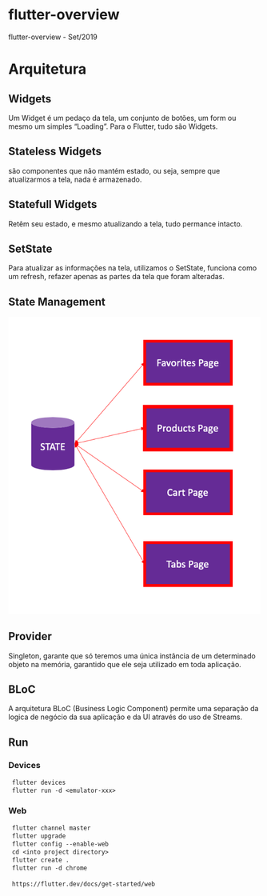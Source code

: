 # flutter-overview

flutter-overview - Set/2019

# Arquitetura

## Widgets

Um Widget é um pedaço da tela, um conjunto de botões, um form ou mesmo um simples “Loading”. Para o Flutter, tudo são Widgets.

## Stateless Widgets 

são componentes que não mantém estado, ou seja, sempre que atualizarmos a tela, nada é armazenado.

## Statefull Widgets 

Retêm seu estado, e mesmo atualizando a tela, tudo permance intacto.

## SetState

Para atualizar as informações na tela, utilizamos o SetState, funciona como um refresh, refazer apenas as partes da tela que foram alteradas.

## State Management

![](docs/state.PNG)

## Provider

Singleton, garante que só teremos uma única instância de um determinado objeto na memória, garantido que ele seja utilizado em toda aplicação.

## BLoC

A arquitetura BLoC (Business Logic Component) permite uma separação da logica de negócio da sua aplicação e da UI através do uso de Streams.

## Run

### Devices

```
 flutter devices
 flutter run -d <emulator-xxx>
```

### Web

```
 flutter channel master
 flutter upgrade
 flutter config --enable-web
 cd <into project directory>
 flutter create .
 flutter run -d chrome
 
 https://flutter.dev/docs/get-started/web

```


